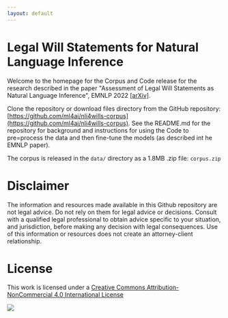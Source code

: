 ```yaml
---
layout: default
---
```


# Legal Will Statements for Natural Language Inference

Welcome to the homepage for the Corpus and Code release for the
research described in the paper "Assessment of Legal Will Statements
as Natural Language Inference", EMNLP 2022
[[arXiv]](https://arxiv.org/abs/2210.16989).

Clone the repository or download files directory from the GitHub
repository: [https://github.com/ml4ai/nli4wills-corpus](https://github.com/ml4ai/nli4wills-corpus).
See the README.md for the repository for background and instructions for
using the Code to pre=process the data and then fine-tune the models
(as described int he EMNLP paper).

The corpus is released in the `data/` directory as a 1.8MB .zip file:
`corpus.zip`


# Disclaimer

The information and resources made available in this Github repository
are not legal advice. Do not rely on them for legal advice or
decisions.  Consult with a qualified legal professional to obtain
advice specific to your situation, and jurisdiction, before making any
decision with legal consequences. Use of this information or resources
does not create an attorney-client relationship.

# License

This work is licensed under a 
[Creative Commons Attribution-NonCommercial 4.0 International License](http://creativecommons.org/licenses/by-nc/4.0/)

[<img src="https://i.creativecommons.org/l/by-nc/4.0/88x31.png">](http://creativecommons.org/licenses/by-nc/4.0/)